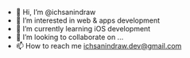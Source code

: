 - 👋 Hi, I’m @ichsanindraw
- 👀 I’m interested in web & apps development
- 🌱 I’m currently learning iOS development
- 💞️ I’m looking to collaborate on ...
- 📫 How to reach me ichsanindraw.dev@gmail.com

<!---
ichsanindraw/ichsanindraw is a ✨ special ✨ repository because its `README.md` (this file) appears on your GitHub profile.
You can click the Preview link to take a look at your changes.
--->
